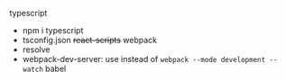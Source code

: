 typescript
- npm i typescript
- tsconfig.json
~~react-scripts~~
webpack
- resolve
- webpack-dev-server: use instead of `webpack --mode development --watch`
babel

